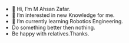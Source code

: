 - 👋 Hi, I’m M Ahsan Zafar.
- 👀 I’m interested in new Knowledge for me.
- 🌱 I’m currently learning Robotics Engineering.
- Do something better then nothing.
- Be happy with relatives.Thanks.
<!---
mAhsanZafar/mAhsanZafar is a ✨ special ✨ repository because its `README.md` (this file) appears on your GitHub profile.
You can click the Preview link to take a look at your changes.
--->
